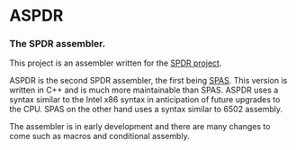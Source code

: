 # ASPDR
### The SPDR assembler.
This project is an assembler written for the [SPDR project](https://github.com/Sockyman/spdr-project).

ASPDR is the second SPDR assembler, the first being [SPAS](https://github.com/Sockyman/spas). This version is written in C++ and is much more maintainable than SPAS.
ASPDR uses a syntax similar to the Intel x86 syntax in anticipation of future upgrades to the CPU. SPAS on the other hand uses a syntax similar to 6502 assembly.

The assembler is in early development and there are many changes to come such as macros and conditional assembly.
